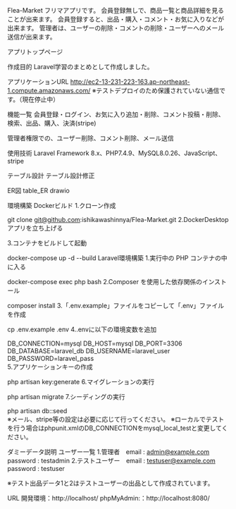 Flea-Market
フリマアプリです。
会員登録無しで、商品一覧と商品詳細を見ることが出来ます。
会員登録すると、出品・購入・コメント・お気に入りなどが出来ます。
管理者は、ユーザーの削除・コメントの削除・ユーザーへのメール送信が出来ます。

アプリトップページ

作成目的
Laravel学習のまとめとして作成しました。

アプリケーションURL
http://ec2-13-231-223-163.ap-northeast-1.compute.amazonaws.com/
※テストデプロイのため保護されていない通信です。（現在停止中）

機能一覧
会員登録・ログイン、お気に入り追加・削除、コメント投稿・削除、検索、出品、購入、決済(stripe)

管理者権限での、ユーザー削除、コメント削除、メール送信

使用技術
Laravel Framework 8.x、PHP7.4.9、MySQL8.0.26、JavaScript、stripe

テーブル設計
テーブル設計修正

ER図
table_ER drawio

環境構築
Dockerビルド
1.クローン作成

git clone git@github.com:ishikawashinnya/Flea-Market.git
2.DockerDesktopアプリを立ち上げる

3.コンテナをビルドして起動

docker-compose up -d --build
Laravel環境構築
1.実行中の PHP コンテナの中に入る

docker-compose exec php bash
2.Composer を使用した依存関係のインストール

composer install
3.「.env.example」ファイルをコピーして「.env」ファイルを作成

cp .env.example .env
4..envに以下の環境変数を追加

DB_CONNECTION=mysql
DB_HOST=mysql
DB_PORT=3306
DB_DATABASE=laravel_db
DB_USERNAME=laravel_user
DB_PASSWORD=laravel_pass  
5.アプリケーションキーの作成

php artisan key:generate
6.マイグレーションの実行

php artisan migrate
7.シーディングの実行

php artisan db::seed  
※メール、stripe等の設定は必要に応じて行ってください。
※ローカルでテストを行う場合はphpunit.xmlのDB_CONNECTIONをmysql_local_testと変更してください。

ダミーデータ説明
ユーザー一覧
1.管理者　email : admin@example.com　　password : testadmin
2.テストユーザー　email : testuser@example.com　　password : testuser

※テスト出品データ1と2はテストユーザーの出品として作成されています。

URL
開発環境：http://localhost/
phpMyAdmin:：http://localhost:8080/
